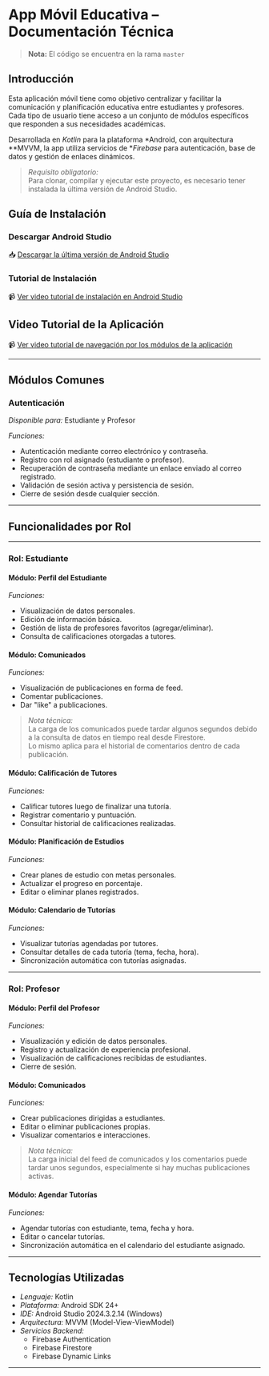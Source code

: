 # App Móvil Educativa – Documentación Técnica

> **Nota:** El código se encuentra en la rama `master`

## Introducción

Esta aplicación móvil tiene como objetivo centralizar y facilitar la comunicación y planificación educativa entre estudiantes y profesores. Cada tipo de usuario tiene acceso a un conjunto de módulos específicos que responden a sus necesidades académicas.

Desarrollada en *Kotlin* para la plataforma *Android, con arquitectura **MVVM, la app utiliza servicios de **Firebase* para autenticación, base de datos y gestión de enlaces dinámicos.

> *Requisito obligatorio:*  
> Para clonar, compilar y ejecutar este proyecto, es necesario tener instalada la última versión de Android Studio.

## Guía de Instalación

### Descargar Android Studio
📥 [Descargar la última versión de Android Studio](https://developer.android.com/studio?hl=es-419)

### Tutorial de Instalación
📹 [Ver video tutorial de instalación en Android Studio](https://www.loom.com/share/15f943ff31d54af9bd01ba397073e96f?sid=102cda9a-3a41-4fbf-8644-323edfd2a12c)

## Video Tutorial de la Aplicación

📹 [Ver video tutorial de navegación por los módulos de la aplicación](https://www.loom.com/share/5d951433cef846c59616cb435473ca40?sid=e96314be-51f7-40ae-b092-0cf4be916dc6)

---

## Módulos Comunes

### Autenticación

*Disponible para:* Estudiante y Profesor

*Funciones:*
- Autenticación mediante correo electrónico y contraseña.
- Registro con rol asignado (estudiante o profesor).
- Recuperación de contraseña mediante un enlace enviado al correo registrado.
- Validación de sesión activa y persistencia de sesión.
- Cierre de sesión desde cualquier sección.

---

## Funcionalidades por Rol

---

### Rol: Estudiante

#### Módulo: Perfil del Estudiante

*Funciones:*
- Visualización de datos personales.
- Edición de información básica.
- Gestión de lista de profesores favoritos (agregar/eliminar).
- Consulta de calificaciones otorgadas a tutores.

#### Módulo: Comunicados

*Funciones:*
- Visualización de publicaciones en forma de feed.
- Comentar publicaciones.
- Dar "like" a publicaciones.

> *Nota técnica:*  
> La carga de los comunicados puede tardar algunos segundos debido a la consulta de datos en tiempo real desde Firestore.  
> Lo mismo aplica para el historial de comentarios dentro de cada publicación.

#### Módulo: Calificación de Tutores

*Funciones:*
- Calificar tutores luego de finalizar una tutoría.
- Registrar comentario y puntuación.
- Consultar historial de calificaciones realizadas.

#### Módulo: Planificación de Estudios

*Funciones:*
- Crear planes de estudio con metas personales.
- Actualizar el progreso en porcentaje.
- Editar o eliminar planes registrados.

#### Módulo: Calendario de Tutorías

*Funciones:*
- Visualizar tutorías agendadas por tutores.
- Consultar detalles de cada tutoría (tema, fecha, hora).
- Sincronización automática con tutorías asignadas.

---

### Rol: Profesor

#### Módulo: Perfil del Profesor

*Funciones:*
- Visualización y edición de datos personales.
- Registro y actualización de experiencia profesional.
- Visualización de calificaciones recibidas de estudiantes.
- Cierre de sesión.

#### Módulo: Comunicados

*Funciones:*
- Crear publicaciones dirigidas a estudiantes.
- Editar o eliminar publicaciones propias.
- Visualizar comentarios e interacciones.

> *Nota técnica:*  
> La carga inicial del feed de comunicados y los comentarios puede tardar unos segundos, especialmente si hay muchas publicaciones activas.

#### Módulo: Agendar Tutorías

*Funciones:*
- Agendar tutorías con estudiante, tema, fecha y hora.
- Editar o cancelar tutorías.
- Sincronización automática en el calendario del estudiante asignado.

---

## Tecnologías Utilizadas

- *Lenguaje:* Kotlin  
- *Plataforma:* Android SDK 24+  
- *IDE:* Android Studio 2024.3.2.14 (Windows)  
- *Arquitectura:* MVVM (Model-View-ViewModel)  
- *Servicios Backend:*  
  - Firebase Authentication  
  - Firebase Firestore  
  - Firebase Dynamic Links  

---
